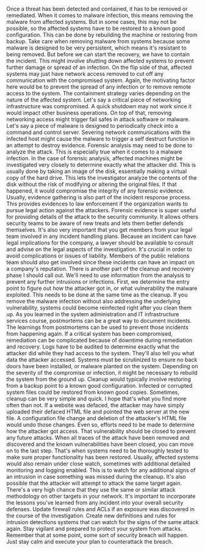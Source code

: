Once a threat has been detected and contained, it has to be removed or
remediated. When it comes to malware infection, this means removing the malware
from affected systems. But in some cases, this may not be possible, so the
affected systems have to be restored to a known good configuration. This can be
done by rebuilding the machine or restoring from backup. Take care when removing
malware from systems because some malware is designed to be very persistent,
which means it's resistant to being removed. But before we can start the
recovery, we have to contain the incident. This might involve shutting down
affected systems to prevent further damage or spread of an infection. On the
flip side of that, affected systems may just have network access removed to cut
off any communication with the compromised system. Again, the motivating factor
here would be to prevent the spread of any infection or to remove remote access
to the system. The containment strategy varies depending on the nature of the
affected system. Let's say a critical piece of networking infrastructure was
compromised. A quick shutdown may not work since it would impact other business
operations. On top of that, removing networking access might trigger fail safes
in attack software or malware. Let's say a piece of malware is designed to
periodically check into a command and control server. Severing network
communications with the infected host might cause the malware to trigger a self
destruct function in an attempt to destroy evidence. Forensic analysis may need
to be done to analyze the attack. This is especially true when it comes to a
malware infection. In the case of forensic analysis, affected machines might be
investigated very closely to determine exactly what the attacker did. This is
usually done by taking an image of the disk, essentially making a virtual copy
of the hard drive. This lets the investigator analyze the contents of the disk
without the risk of modifying or altering the original files. If that happened,
it would compromise the integrity of any forensic evidence. Usually, evidence
gathering is also part of the incident response process. This provides evidences
to law enforcement if the organization wants to pursue legal action against the
attackers. Forensic evidence is super useful for providing details of the attack
to the security community. It allows others security teams to be aware of new
treats and lets them better defends themselves. It's also very important that
you get members from your legal team involved in any incident handling plans.
Because an incident can have legal implications for the company, a lawyer should
be available to consult and advise on the legal aspects of the investigation.
It's crucial in order to avoid complications or issues of liability. Members of
the public relations team should also get involved since these incidents can
have an impact on a company's reputation. There is another part of the cleanup
and recovery phase I should call out. We'll need to use information from the
analysis to prevent any further intrusions or infections. First, we determine
the entry point to figure out how the attacker got in, or what vulnerability the
malware exploited. This needs to be done at the same time as the cleanup. If you
remove the malware infection without also addressing the underlying
vulnerability, systems could become reinfected right after you clean them up. As
you learned in the system administration and IT infrastructure services course,
postmortems can be a great way to document incidents. The learnings from
postmortems can be used to prevent those incidents from happening again. If a
critical system has been compromised, remediation can be complicated because of
downtime during remediation and recovery. Logs have to be audited to determine
exactly what the attacker did while they had access to the system. They'll also
tell you what data the attacker accessed. Systems must be scrutinized to ensure
no back doors have been installed, or malware planted on the system. Depending
on the severity of the compromise or infection, it might be necessary to rebuild
the system from the ground up. Cleanup would typically involve restoring from a
backup point to a known good configuration. Infected or corrupted system files
could be restored from known good copies. Sometimes, cleanup can be very simple
and quick. I hope that's what you find more often than not. If a website was
defaced, the attacker may have simply uploaded their defaced HTML file and
pointed the web server at the new file. A configuration file change and deletion
of the attacker's HTML file would undo those changes. Even so, efforts need to
be made to determine how the attacker got access. That vulnerability should be
closed to prevent any future attacks. When all traces of the attack have been
removed and discovered and the known vulnerabilities have been closed, you can
move on to the last step. That's when systems need to be thoroughly tested to
make sure proper functionality has been restored. Usually, affected systems
would also remain under close watch, sometimes with additional detailed
monitoring and logging enabled. This is to watch for any additional signs of an
intrusion in case something was missed during the cleanup. It's also possible
that the attacker will attempt to attack the same target again. There's a very
high chance that they use the same or similar attack methodology on other
targets in your network. It's important to incorporate the lessons you've
learned from any incident into your overall security defenses. Update firewall
rules and ACLs if an exposure was discovered in the course of the investigation.
Create new definitions and rules for intrusion detections systems that can watch
for the signs of the same attack again. Stay vigilant and prepared to protect
your system from attacks. Remember that at some point, some sort of security
breach will happen. Just stay calm and execute your plan to counterattack the
breach.
